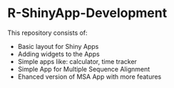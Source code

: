 # R-ShinyApp-Development
This repository consists of:
- Basic layout for Shiny Apps
- Adding widgets to the Apps
- Simple apps like: calculator, time tracker
- Simple App for Multiple Sequence Alignment 
- Ehanced version of MSA App with more features

